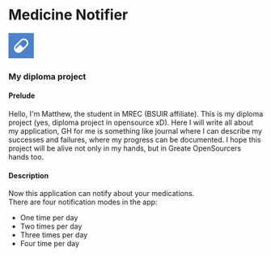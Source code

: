 # Medicine Notifier

<img src="app/src/main/ic_launcher-playstore.png" width="50px" height="50px" alt="App icon"> 

### My diploma project

#### Prelude

Hello, I'm Matthew, the student in MREC (BSUIR affiliate). This is my diploma project (yes, diploma project in opensource xD). Here I will write all about my application, GH for me is something like journal where I can describe my successes and failures, where my progress can be documented. I hope this project will be alive not only in my hands, but in Greate OpenSourcers hands too.

#### Description

Now this application can notify about your medications.<br>
There are four notification modes in the app:
<ul>
  <li>One time per day</li>
  <li>Two times per day</li>  
  <li>Three times per day</li>  
  <li>Four time per day</li>  
</ul>
